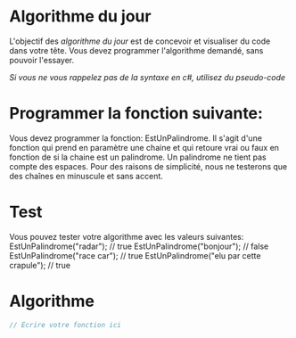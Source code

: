 # Algorithme du jour
L'objectif des *algorithme du jour* est de concevoir et visualiser du code dans votre tête.  Vous devez programmer l'algorithme demandé, sans pouvoir l'essayer.

*Si vous ne vous rappelez pas de la syntaxe en c#, utilisez du pseudo-code*

# Programmer la fonction suivante:
Vous devez programmer la fonction: EstUnPalindrome.  Il s'agit d'une fonction qui prend en paramètre une chaine et qui retoure vrai ou faux en fonction de si la chaine est un palindrome.
Un palindrome ne tient pas compte des espaces.
Pour des raisons de simplicité, nous ne testerons que des chaînes en minuscule et sans accent.

# Test
Vous pouvez tester votre algorithme avec les valeurs suivantes:
EstUnPalindrome("radar");  // true
EstUnPalindrome("bonjour");  // false
EstUnPalindrome("race car");  // true
EstUnPalindrome("elu par cette crapule");  // true

# Algorithme
```c#
// Écrire votre fonction ici
```